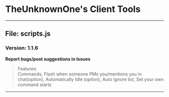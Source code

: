 # TheUnknownOne's Client Tools
***

## File: scripts.js
### Version: 1.1.6    

**Report bugs/post suggestions in Issues**

> Features:  
Commands, Flash when someone PMs you/mentions you in chat(option), Automatically Idle (option),
Auto Ignore list, Set your own command starts
***